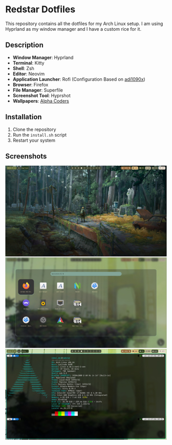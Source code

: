 # Redstar Dotfiles

This repository contains all the dotfiles for my Arch Linux setup. I am using Hyprland as my window manager and I have a custom rice for it.

## Description

- **Window Manager**: Hyprland
- **Terminal**: Kitty
- **Shell**: Zsh
- **Editor**: Neovim
- **Application Launcher**: Rofi (Configuration Based on [adi1090x](https://github.com/adi1090x/rofi))
- **Browser**: Firefox
- **File Manager**: Superfile
- **Screenshot Tool**: Hyprshot
- **Wallpapers**: [Alpha Coders](https://wallhaven.cc/w/3q8z2ohttps://alphacoders.com/post-apocalyptic-4k-wallpapers)

## Installation

1. Clone the repository
2. Run the `install.sh` script
3. Restart your system

## Screenshots

![Screenshot 1](ss1.jpeg)
![Screenshot 2](ss2.jpeg)
![Screenshot 3](ss3.jpeg)

